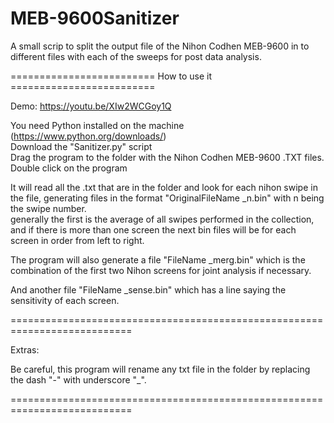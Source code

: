 # MEB-9600Sanitizer
A small scrip to split the output file of the Nihon Codhen MEB-9600 in to different files with each of the sweeps for post data analysis.

========================= How to use it =========================

Demo: https://youtu.be/XIw2WCGoy1Q

You need Python installed on the machine (https://www.python.org/downloads/) <br>
Download the "Sanitizer.py" script <br>
Drag the program to the folder with the Nihon Codhen MEB-9600 .TXT files. <br>
Double click on the program

It will read all the .txt that are in the folder and look for each nihon swipe in the file,
generating files in the format "OriginalFileName _n.bin" with n being the swipe number.<br>
generally the first is the average of all swipes performed in the collection, and if there is more than one screen
the next bin files will be for each screen in order from left to right.<br>

The program will also generate a file "FileName _merg.bin" which is the combination of the first two
Nihon screens for joint analysis if necessary.

And another file "FileName _sense.bin" which has a line saying the sensitivity of each screen.

===========================================================================

Extras:

Be careful, this program will rename any txt file in the folder by replacing the dash "-" with underscore "_".

===========================================================================

